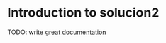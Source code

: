 # Introduction to solucion2

TODO: write [great documentation](http://jacobian.org/writing/what-to-write/)
